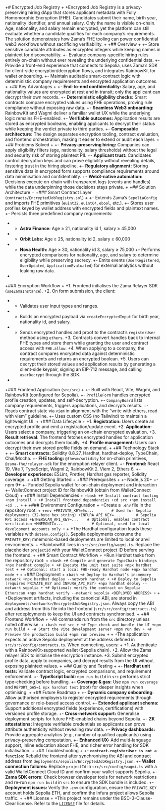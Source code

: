 +# Encrypted Job Registry
+
+Encrypted Job Registry is a privacy-preserving hiring dApp that stores applicant metadata with Fully Homomorphic Encryption (FHE). Candidates submit their name, birth year, nationality identifier, and annual salary. Only the name is visible on-chain. Age, nationality, and salary remain encrypted, yet the platform can still evaluate whether a candidate qualifies for each company’s requirements. The solution demonstrates how Zama’s FHE tooling can power confidential web3 workflows without sacrificing verifiability.
+
+## Overview
+
+- Store sensitive candidate attributes as encrypted integers while keeping names in plaintext for discoverability.
+- Evaluate company-specific hiring rules entirely on-chain without ever revealing the underlying confidential data.
+- Provide a front-end experience that connects to Sepolia, uses Zama’s SDK for client-side encryption/decryption flows, and integrates RainbowKit for wallet onboarding.
+- Maintain auditable smart-contract logic with deterministic company requirements and encrypted application outcomes.
+
+## Key Advantages
+
+- **End-to-end confidentiality:** Salary, age, and nationality values are encrypted at rest and in transit; only the applicant can decrypt their own records.
+- **Deterministic eligibility checks:** Smart contracts compare encrypted values using FHE operations, proving rule compliance without exposing raw data.
+- **Seamless Web3 onboarding:** RainbowKit and Wagmi deliver a familiar wallet UX while the underlying logic remains FHE-enabled.
+- **Verifiable outcomes:** Application results are stored as encrypted booleans, enabling applicants to decrypt their status while keeping the verdict private to third parties.
+- **Composable architecture:** The design separates encryption tooling, contract evaluation, and frontend orchestration, making it easier to extend or audit each layer.
+
+## Problems Solved
+
+- **Privacy-preserving hiring:** Companies can apply eligibility filters (age, nationality, salary thresholds) without the legal and security risk of storing plaintext PII.
+- **Applicant trust:** Candidates control decryption keys and can prove eligibility without revealing details, fostering trust in the hiring pipeline.
+- **Regulatory alignment:** Storing sensitive data in encrypted form supports compliance requirements around data minimisation and confidentiality.
+- **Web3-native automation:** Decisions execute on-chain with transparent logs (events and handles) while the data underpinning those decisions stays private.
+
+## Solution Architecture
+
+### Smart Contract Layer (`contracts/EncryptedJobRegistry.sol`)
+
+- Extends Zama’s `SepoliaConfig` and imports FHE primitives (`euint32`, `euint64`, `ebool`, etc.).
+- Stores user profiles keyed by wallet address with encrypted fields and plaintext names.
+- Persists three predefined company requirements:
+  - **Astra Finance:** Age ≥ 21, nationality id 1, salary ≥ 45,000
+  - **Orbit Labs:** Age ≥ 25, nationality id 2, salary ≥ 60,000
+  - **Nova Health:** Age ≥ 30, nationality id 3, salary ≥ 75,000
+- Performs encrypted comparisons for nationality, age, and salary to determine eligibility while preserving secrecy.
+- Emits events (`UserRegistered`, `UserUpdated`, `ApplicationEvaluated`) for external analytics without leaking raw data.
+
+### Encryption Workflow
+
+1. Frontend initialises the Zama Relayer SDK (`useZamaInstance`).
+2. On form submission, the client:
+   - Validates user input types and ranges.
+   - Builds an encrypted payload via `createEncryptedInput` for birth year, nationality id, and salary.
+   - Sends encrypted handles and proof to the contract’s `registerUser` method using `ethers`.
+3. Contracts convert handles back to internal FHE types and store them while granting the user and contract access with `FHE.allow`.
+4. When applying to a company, the contract compares encrypted data against deterministic requirements and returns an encrypted boolean.
+5. Users can decrypt their stored values and application results by generating a client-side keypair, signing an EIP-712 message, and calling `userDecrypt` through the SDK.
+
+### Frontend Application (`src/src`)
+
+- Built with React, Vite, Wagmi, and RainbowKit (configured for Sepolia).
+- `ProfileForm` handles encrypted profile creation, updates, and self-decryption.
+- `CompanyBoard` lists company requirements, triggers applications, and decrypts results.
+- Reads contract state via `viem` in alignment with the “write with ethers, read with viem” guideline.
+- Uses custom CSS (no Tailwind) to maintain a lightweight UI.
+
+### Data Lifecycle
+
+1. **Registration:** Users create an encrypted profile and emit a registration/update event.
+2. **Application:** Users select a company, triggering an on-chain encrypted evaluation.
+3. **Result retrieval:** The frontend fetches encrypted handles for application outcomes and decrypts them locally.
+4. **Profile management:** Users can decrypt their own stored profile fields on demand.
+
+## Technology Stack
+
+- **Smart contracts:** Solidity 0.8.27, Hardhat, hardhat-deploy, TypeChain, Chai/Mocha.
+- **FHE tooling:** `@fhevm/solidity` for on-chain primitives, `@zama-fhe/relayer-sdk` for the encryption relayer client.
+- **Frontend:** React 19, Vite 7, TypeScript, Wagmi 2, RainbowKit 2, Viem 2, Ethers 6.
+- **Developer experience:** ESLint, Prettier, Hardhat gas reporter, Solidity coverage.
+
+## Getting Started
+
+### Prerequisites
+
+- Node.js 20+
+- npm 9+
+- Funded Sepolia wallet for on-chain deployment and interaction
+- WalletConnect project ID for RainbowKit (obtain from WalletConnect Cloud)
+
+### Install Dependencies
+
+```bash
+# Install contract tooling
+npm install
+
+# Install frontend dependencies
+cd src
+npm install
+cd ..
+```
+
+### Environment Configuration
+
+Create a `.env` file in the repository root:
+
+```env
+PRIVATE_KEY=0x...        # Used for Sepolia deployments (32-byte hex string)
+INFURA_API_KEY=...       # Sepolia RPC access
+ETHERSCAN_API_KEY=...    # Optional, enables contract verification
+MNEMONIC=...             # Optional, used for local development accounts only
+```
+
+The Hardhat configuration loads these variables with `dotenv.config()`. Sepolia deployments consume the `PRIVATE_KEY`; mnemonic-based deployments are limited to local or anvil environments.
+
+RainbowKit lives in `src/src/config/wagmi.ts`. Replace the placeholder `projectId` with your WalletConnect project ID before serving the frontend.
+
+## Smart Contract Workflow
+
+Run Hardhat tasks from the repository root:
+
+```bash
+# Compile and generate TypeChain bindings
+npx hardhat compile
+
+# Execute the unit test suite
+npx hardhat test
+
+# Optional: start a local FHE-ready Hardhat node
+npx hardhat node
+```
+
+### Deployment
+
+```bash
+# Deploy to Hardhat’s in-memory network
+npx hardhat deploy --network hardhat
+
+# Deploy to Sepolia (requires PRIVATE_KEY and INFURA_API_KEY)
+npx hardhat deploy --network sepolia
+
+# Optional: verify the contract on Sepolia Etherscan
+npx hardhat verify --network sepolia <DEPLOYED_ADDRESS>
+```
+
+Deployment artifacts, including the canonical ABI, are stored in `deployments/<network>/EncryptedJobRegistry.json`. Always copy the ABI and address from this file into the frontend (`src/src/config/contracts.ts`) after redeployments to keep the UI and contracts synchronised.
+
+## Frontend Workflow
+
+All commands run from the `src` directory unless noted otherwise:
+
+```bash
+cd src
+
+# Type-check and bundle the UI
+npm run build
+
+# Start the Vite development server
+npm run dev
+
+# Preview the production build
+npm run preview
+```
+
+The application expects an active Sepolia deployment at the address defined in `src/src/config/contracts.ts`. When connecting, users:
+
+1. Authenticate with a RainbowKit-supported wallet (Sepolia chain).
+2. Allow the Zama relayer SDK to initialise the encryption instance.
+3. Submit encrypted profile data, apply to companies, and decrypt results from the UI without exposing plaintext values.
+
+## Quality and Testing
+
+- **Hardhat unit tests:** Validate contract logic, encrypted comparisons, and requirement enforcement.
+- **TypeScript build:** `npm run build` in `src` performs strict type-checking before bundling.
+- **Coverage & gas:** Use `npm run coverage` and `REPORT_GAS=1 npx hardhat test` (root) for deeper insights when optimising.
+
+## Future Roadmap
+
+- **Dynamic company onboarding:** Allow authorised employers to register encrypted requirements through governance or role-based access control.
+- **Extended applicant schema:** Support additional encrypted fields (experience, certifications) with versioned profile storage.
+- **Cross-network support:** Generalise deployment scripts for future FHE-enabled chains beyond Sepolia.
+- **ZK attestations:** Integrate verifiable credentials so applicants can prove attribute authenticity without revealing raw data.
+- **Privacy dashboards:** Provide aggregate analytics (e.g., number of qualified applicants) using privacy-preserving computation.
+- **Enhanced UX:** Add multi-language support, inline education about FHE, and richer error handling for SDK initialisation.
+
+## Troubleshooting
+
+- **`contract.registerUser is not a function`:** Rebuild the frontend after synchronising the ABI and contract address from `deployments/sepolia/EncryptedJobRegistry.json`.
+- **Wallet connection failures:** Replace `projectId` in `src/src/config/wagmi.ts` with a valid WalletConnect Cloud ID and confirm your wallet supports Sepolia.
+- **Zama SDK errors:** Check browser developer tools for network restrictions and re-run `npm run build` in `src` to ensure the SDK bundle is included.
+- **Deployment issues:** Verify the `.env` configuration, ensure the `PRIVATE_KEY` account holds Sepolia ETH, and confirm the Infura project allows Sepolia traffic.
+
+## License
+
+This project remains under the BSD-3-Clause-Clear license. Refer to the [`LICENSE`](LICENSE) file for details.
